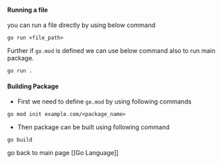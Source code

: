 #### Running a file
you can run a file directly by using below command
``` shell
go run <file_path>
```

Further if `go.mod` is defined we can use below command also to run main package.
```shell
go run .
```

#### Building Package
- First we need to define `go.mod` by using following commands
```shell
go mod init example.com/<package_name>
```

- Then package can be built using following command
```shell
go build
```

go back to main page [[Go Language]]